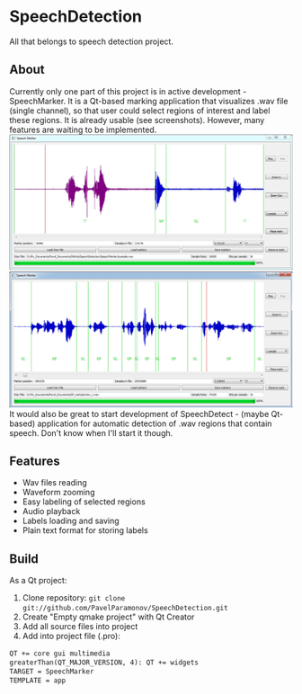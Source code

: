 # SpeechDetection

All that belongs to speech detection project.

## About

Currently only one part of this project is in active development - SpeechMarker. It is a Qt-based marking application that visualizes .wav file (single channel), so that user could select regions of interest and label these regions. It is already usable (see screenshots). However, many features are waiting to be implemented.
![SpeechMarker screenshot 1](/SpeechMarker/data/screenshots/sc_1.PNG)
![SpeechMarker screenshot 2](/SpeechMarker/data/screenshots/sc_2.PNG)
It would also be great to start development of SpeechDetect - (maybe Qt-based) application for automatic detection of .wav regions that contain speech. Don't know when I'll start it though.

## Features

* Wav files reading
* Waveform zooming
* Easy labeling of selected regions
* Audio playback
* Labels loading and saving
* Plain text format for storing labels

## Build

As a Qt project:
1. Clone repository: `git clone git://github.com/PavelParamonov/SpeechDetection.git`
2. Create "Empty qmake project" with Qt Creator
3. Add all source files into project
4. Add into project file (.pro):
```
QT += core gui multimedia
greaterThan(QT_MAJOR_VERSION, 4): QT += widgets
TARGET = SpeechMarker
TEMPLATE = app
```
